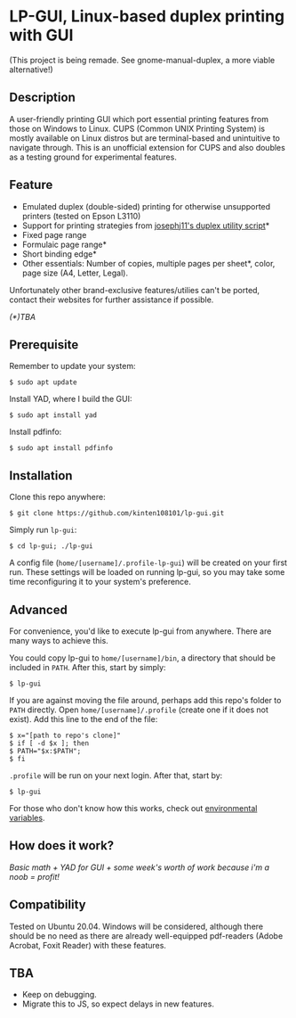 # LP-GUI, Linux-based duplex printing with GUI

(This project is being remade. See gnome-manual-duplex, a more viable alternative!)

## Description

A user-friendly printing GUI which port essential printing features from those on Windows to Linux. CUPS (Common UNIX Printing System) is mostly available on Linux distros but are terminal-based and unintuitive to navigate through. This is an unofficial extension for CUPS and also doubles as a testing ground for experimental features.

## Feature

- Emulated duplex (double-sided) printing for otherwise unsupported printers (tested on Epson L3110)
- Support for printing strategies from [josephj11's duplex utility script](https://sourceforge.net/projects/duplexpr/)\*
- Fixed page range
- Formulaic page range\*
- Short binding edge\*
- Other essentials: Number of copies, multiple pages per sheet\*, color, page size (A4, Letter, Legal).

Unfortunately other brand-exclusive features/utilies can't be ported, contact their websites for further assistance if possible.

*(\*)TBA*

## Prerequisite

Remember to update your system:

    $ sudo apt update

Install YAD, where I build the GUI:

    $ sudo apt install yad

Install pdfinfo:

    $ sudo apt install pdfinfo

## Installation

Clone this repo anywhere:

    $ git clone https://github.com/kinten108101/lp-gui.git

Simply run `lp-gui`:

    $ cd lp-gui; ./lp-gui

A config file (`home/[username]/.profile-lp-gui`) will be created on your first run. These settings will be loaded on running lp-gui, so you may take some time reconfiguring it to your system's preference.

## Advanced

For convenience, you'd like to execute lp-gui from anywhere. There are many ways to achieve this.

You could copy lp-gui to `home/[username]/bin`, a directory that should be included in `PATH`. After this, start by simply:

    $ lp-gui

If you are against moving the file around, perhaps add this repo's folder to `PATH` directly.
Open `home/[username]/.profile` (create one if it does not exist). Add this line to the end of the file:

    $ x="[path to repo's clone]"
    $ if [ -d $x ]; then
    $ PATH="$x:$PATH";
    $ fi

`.profile` will be run on your next login. After that, start by:

    $ lp-gui

For those who don't know how this works, check out [environmental variables](https://help.ubuntu.com/community/EnvironmentVariables).

## How does it work?

*Basic math + YAD for GUI + some week's worth of work because i'm a noob = profit!*

## Compatibility

Tested on Ubuntu 20.04.
Windows will be considered, although there should be no need as there are already well-equipped pdf-readers (Adobe Acrobat, Foxit Reader) with these features.

## TBA

- Keep on debugging.
- Migrate this to JS, so expect delays in new features.

